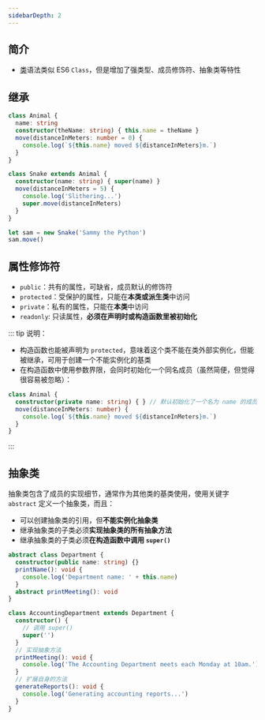 ```yaml
---
sidebarDepth: 2
---
```


## 简介

+ [类](https://typescript.bootcss.com/classes.html)语法类似 ES6 `Class`，但是增加了强类型、成员修饰符、抽象类等特性



## 继承

```ts
class Animal {
  name: string
  constructor(theName: string) { this.name = theName }
  move(distanceInMeters: number = 0) {
    console.log(`${this.name} moved ${distanceInMeters}m.`)
  }
}

class Snake extends Animal {
  constructor(name: string) { super(name) }
  move(distanceInMeters = 5) {
    console.log('Slithering...')
    super.move(distanceInMeters)
  }
}

let sam = new Snake('Sammy the Python')
sam.move()
```



## 属性修饰符

+ `public`：共有的属性，可缺省，成员默认的修饰符
+ `protected`：受保护的属性，只能在**本类或派生类**中访问
+ `private`：私有的属性，只能在**本类**中访问
+ `readonly`: 只读属性，**必须在声明时或构造函数里被初始化**

::: tip 说明：
+ 构造函数也能被声明为 `protected`，意味着这个类不能在类外部实例化，但能被继承，可用于创建一个不能实例化的基类
+ 在构造函数中使用参数界限，会同时初始化一个同名成员（虽然简便，但觉得很容易被忽略）：
```ts
class Animal {
  constructor(private name: string) { } // 默认初始化了一个名为 name 的成员变量
  move(distanceInMeters: number) {
    console.log(`${this.name} moved ${distanceInMeters}m.`)
  }
}
```
:::




## 抽象类

抽象类包含了成员的实现细节，通常作为其他类的基类使用，使用关键字 `abstract` 定义一个抽象类，而且：
+ 可以创建抽象类的引用，但**不能实例化抽象类**
+ 继承抽象类的子类必须**实现抽象类的所有抽象方法**
+ 继承抽象类的子类必须**在构造函数中调用 `super()`**

```ts
abstract class Department {
  constructor(public name: string) {}
  printName(): void {
    console.log('Department name: ' + this.name)
  }
  abstract printMeeting(): void
}

class AccountingDepartment extends Department {
  constructor() {
    // 调用 super()
    super('')
  }
  // 实现抽象方法
  printMeeting(): void {
    console.log('The Accounting Department meets each Monday at 10am.')
  }
  // 扩展自身的方法
  generateReports(): void {
    console.log('Generating accounting reports...')
  }
}
```